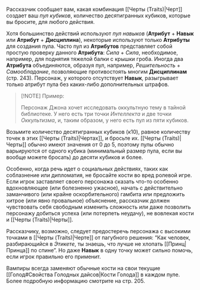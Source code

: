 
Рассказчик сообщает вам, какая комбинация [[Черты (Traits)|Черт]] создает ваш *пул кубиков*, количество десятигранных кубиков, которые вы бросите, для любого действия. 

Хотя большинство действий используют *пул навыков* (**Атрибут** + **Навык** или **Атрибут** + **Дисциплина**), некоторые используют только **Атрибуты** для создания пула. Часто пул из **Атрибутов** представляет собой простую проверку данного **Атрибута**: *Сила* + *Сила*, необходимое, например, для поднятия тяжелой балки с крышки гроба. Иногда два **Атрибута** объединяются, образуя пул, например, *Решительность* + *Самообладание*, позволяющие противостоять многим **Дисциплинам** (стр. 243). Персонаж, у которого отсутствует **Навык**, разыгрывает только атрибут пула без каких-либо дополнительных штрафов.

> [!NOTE] Пример:
> 
> Персонаж Джона хочет исследовать оккультную тему в тайной библиотеке. У него есть три точки *Интеллекта* и две точки *Оккультизма*, и, таким образом, у него есть пул из пяти кубиков.

Возьмите количество десятигранных кубиков (к10), равное количеству точек в этих [[Черты (Traits)|Чертах]], и бросьте их. [[Черты (Traits)|Черты]] обычно имеют значения от 0 до 5, поэтому пулы обычно варьируются от одного кубика (минимальный размер пула, если вы вообще можете бросать) до десяти кубиков и более. 

Особенно, когда речь идет о социальных действиях, таких как соблазнение или дипломатия, не бросайте кости во вред ролевой игре. Если игрок заставляет своего персонажа сказать что-то особенно вдохновляющее (или болезненно ужасное), начать с действительно заманчивого (или крайне оскорбительного) гамбита или предложить хитрое (или явно провальное) объяснение, рассказчик должен чувствовать себя свободным изменить сложность или даже позволить персонажу добиться успеха (или потерпеть неудачу), не вовлекая кости и [[Черты (Traits)|Черты]]. 

Рассказчику, возможно, следует предостеречь персонажа с высокими точками в [[Черты (Traits)|Черте]] от пагубного решения: “Как человек, разбирающийся в *Этикете*, ты знаешь, что лучше не хлопать [[Принц|Принца]] по спине”. Но даже **Навык** в одну точку может сильно помочь, если игрок правильно его применит. 

Вампиры всегда заменяют обычные кости на свои текущие [[Голод#Свойства Голодных дайсов|Кости Голода]] в каждом пуле. Более подробную информацию смотрите на стр. 205.